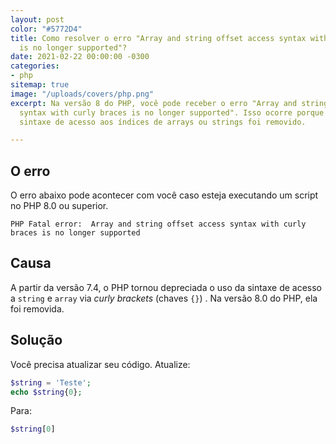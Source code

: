 ```yaml
---
layout: post
color: "#5772D4"
title: Como resolver o erro "Array and string offset access syntax with curly braces
  is no longer supported"?
date: 2021-02-22 00:00:00 -0300
categories:
- php
sitemap: true
image: "/uploads/covers/php.png"
excerpt: Na versão 8 do PHP, você pode receber o erro "Array and string offset access
  syntax with curly braces is no longer supported". Isso ocorre porque o suporte a
  sintaxe de acesso aos índices de arrays ou strings foi removido.

---
```

## O erro

O erro abaixo pode acontecer com você caso esteja executando um script no PHP 8.0 ou superior.

```text
PHP Fatal error:  Array and string offset access syntax with curly braces is no longer supported
```

## Causa

A partir da versão 7.4, o PHP tornou depreciada o uso da sintaxe de acesso a `string` e `array` via _curly brackets_ (chaves `{}`) . Na versão 8.0 do PHP, ela foi removida.

## Solução

Você precisa atualizar seu código. Atualize:

```php
$string = 'Teste';
echo $string{0};
```

Para:

```php
$string[0]
```